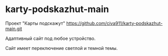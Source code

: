 # karty-podskazhut-main
Проект "Карты подскажут"
https://github.com/civa911/karty-podskazhut-main.git

Адаптивный сайт под любое устройство.

Сайт имеет переключение светлой и темной темы.